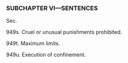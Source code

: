 ### SUBCHAPTER VI—SENTENCES ###

Sec.

949s. Cruel or unusual punishments prohibited.

949t. Maximum limits.

949u. Execution of confinement.